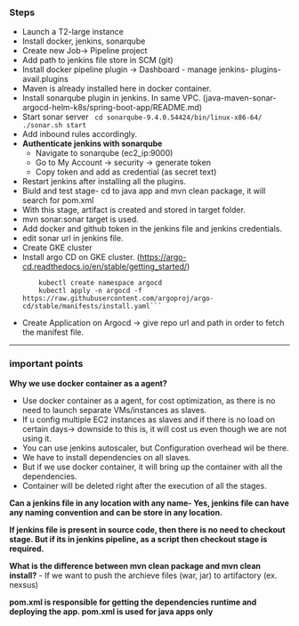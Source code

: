 ### Steps

- Launch a T2-large instance
- Install docker, jenkins, sonarqube
- Create new Job-> Pipeline project
- Add path to jenkins file store in SCM (git)
- Install docker pipeline plugin -> Dashboard - manage jenkins- plugins- avail.plugins
- Maven is already installed here in docker container.
- Install sonarqube plugin in jenkins. In same VPC. (java-maven-sonar-argocd-helm-k8s/spring-boot-app/README.md)
- Start sonar server ``` cd sonarqube-9.4.0.54424/bin/linux-x86-64/
./sonar.sh start```
- Add inbound rules accordingly.
- **Authenticate jenkins with sonarqube**
     - Navigate to sonarqube (ec2_ip:9000)
     - Go to My Account -> security -> generate token
     - Copy token and add as credential (as secret text)
- Restart jenkins after installing all the plugins.
- Biuld and test stage- cd to java app and mvn clean package, it will search for pom.xml
- With this stage, artifact is created and stored in target folder.
- mvn sonar:sonar target is used.
- Add docker and github token in the jenkins file and jenkins credentials.
- edit sonar url in jenkins file.
- Create GKE cluster
- Install argo CD on GKE cluster. (https://argo-cd.readthedocs.io/en/stable/getting_started/)
    ```
        kubectl create namespace argocd
        kubectl apply -n argocd -f https://raw.githubusercontent.com/argoproj/argo-cd/stable/manifests/install.yaml```

- Create Application on Argocd -> give repo url and path in order to fetch the manifest file.

_____________________________________________________________________________________________________________________________________________________________________________________

### important points

**Why we use docker container as a agent?**

- Use docker container as a agent, for cost optimization, as there is no need to launch separate VMs/instances as slaves.
- If u config multiple EC2 instances as slaves and if there is no load on certain days-> downside to this is, it will cost us even though we are not using it.
- You can use jenkins autoscaler, but Configuration overhead wil be there.
- We have to install dependencies on all slaves.
- But if we use docker container, it will bring up the container with all the dependencies.
- Container will be deleted right after the execution of all the stages.


 **Can a jenkins file in any location with any name- Yes, jenkins file can have any naming convention and can be store in any location.**

 **If jenkins file is present in source code, then there is no need to checkout stage. But if its in jenkins pipeline, as a script then checkout stage is required.**

 **What is the difference between mvn clean package and mvn clean install?**
    - If we want to push the archieve files (war, jar) to artifactory (ex. nexsus)

**pom.xml is responsible for getting the dependencies runtime and deploying the app. pom.xml is used for java apps only**
 
